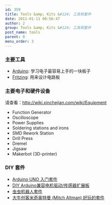 ```yaml
---
id: 359
title: Tools &amp; Kits &#124; 工具和套件
date: 2011-01-11 00:56:47
author: 2
group: Tools &amp; Kits &#124; 工具和套件
post_name: tools
parent: 0
menu_order: 3
---
```


### 主要工具

* [Arduino](http://www.arduino.cc/): 学习电子最容易上手的一块板子
* [Fritzing](http://fritzing.org/): 用来设计电路板

### 主要电子和硬件设备

请查看：<http://wiki.xinchejian.com/wiki/Equipment>

* Function Generator
* Oscilloscope
* Power Supplies
* Soldering stations and irons
* SMD Rework Station
* Drill Press
* Dremel
* Jigsaw
* Makerbot (3D-printer)

### DIY 套件

* [Arduino UNO 入门套件](http://xinchejian.com/tools-%e5%b7%a5%e5%85%b7/arduino-starter-kit/?lang=zh)
* [DIY Arduino兼容电机驱动/传感器扩展板](http://xinchejian.com/tools-%e5%b7%a5%e5%85%b7/diy-motorssensors-shield-for-arduino/?lang=zh)
* [虫虫机器人套件](http://xinchejian.com/tools-%e5%b7%a5%e5%85%b7/insectbot-diy-kit/?lang=zh)
* [大牛创客米奇奥特曼 (Mitch Altman) 好玩的套件](http://xinchejian.com/tools-%e5%b7%a5%e5%85%b7/diy-kits-from-mitch-altman/?lang=zh)